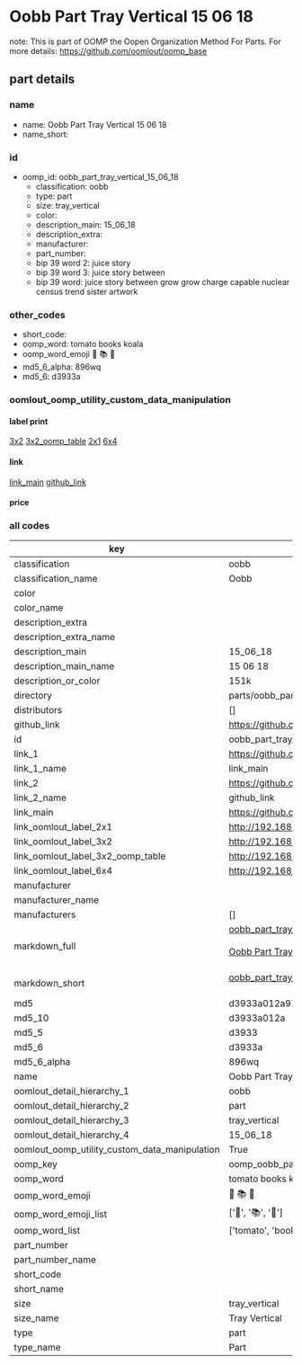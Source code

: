 # Oobb Part Tray Vertical 15 06 18  

note: This is part of OOMP the Oopen Organization Method For Parts. For more details: https://github.com/oomlout/oomp_base

##  part details





### name
* name: Oobb Part Tray Vertical 15 06 18
* name_short: 
### id
* oomp_id: oobb_part_tray_vertical_15_06_18
  * classification: oobb
  * type: part
  * size: tray_vertical
  * color: 
  * description_main: 15_06_18
  * description_extra: 
  * manufacturer: 
  * part_number: 
  * bip 39 word 2: juice story
  * bip 39 word 3: juice story between
  * bip 39 word: juice story between grow grow charge capable nuclear census trend sister artwork

### other_codes
* short_code: 
* oomp_word: tomato books koala
* oomp_word_emoji :tomato: :books: :koala:
* md5_6_alpha: 896wq
* md5_6: d3933a






### oomlout_oomp_utility_custom_data_manipulation
#### label print
[3x2](http://192.168.1.245:1112/?label=oomp%20896wq)
[3x2_oomp_table](http://192.168.1.107:1112/?label=oomp%20896wq)
[2x1](http://192.168.1.242:1112/?label=oomp%20896wq)
[6x4](http://192.168.1.55:1112/?label=oomp%20896wq)    

#### link

[link_main](https://github.com/oomlout/oomlout_oomp_current_version_messy/tree/main/parts/oobb_part_tray_vertical_15_06_18) [github_link](https://github.com/oomlout/oomlout_oomp_part_src/tree/main/parts/oobb_part_tray_vertical_15_06_18)                             

#### price







### all codes 
| key | value |  
| --- | --- |  
| classification | oobb |  
| classification_name | Oobb |  
| color |  |  
| color_name |  |  
| description_extra |  |  
| description_extra_name |  |  
| description_main | 15_06_18 |  
| description_main_name | 15 06 18 |  
| description_or_color | 151k |  
| directory | parts/oobb_part_tray_vertical_15_06_18 |  
| distributors | [] |  
| github_link | https://github.com/oomlout/oomlout_oomp_part_src/tree/main/parts/oobb_part_tray_vertical_15_06_18 |  
| id | oobb_part_tray_vertical_15_06_18 |  
| link_1 | https://github.com/oomlout/oomlout_oomp_current_version_messy/tree/main/parts/oobb_part_tray_vertical_15_06_18 |  
| link_1_name | link_main |  
| link_2 | https://github.com/oomlout/oomlout_oomp_part_src/tree/main/parts/oobb_part_tray_vertical_15_06_18 |  
| link_2_name | github_link |  
| link_main | https://github.com/oomlout/oomlout_oomp_current_version_messy/tree/main/parts/oobb_part_tray_vertical_15_06_18 |  
| link_oomlout_label_2x1 | http://192.168.1.242:1112/?label=oomp%20896wq |  
| link_oomlout_label_3x2 | http://192.168.1.245:1112/?label=oomp%20896wq |  
| link_oomlout_label_3x2_oomp_table | http://192.168.1.107:1112/?label=oomp%20896wq |  
| link_oomlout_label_6x4 | http://192.168.1.55:1112/?label=oomp%20896wq |  
| manufacturer |  |  
| manufacturer_name |  |  
| manufacturers | [] |  
| markdown_full | [oobb_part_tray_vertical_15_06_18](https://github.com/oomlout/oomlout_oomp_current_version_messy/tree/main/parts/oobb_part_tray_vertical_15_06_18)<br>[](https://github.com/oomlout/oomlout_oomp_current_version_messy/tree/main/parts/oobb_part_tray_vertical_15_06_18)<br>[Oobb Part Tray Vertical 15 06 18](https://github.com/oomlout/oomlout_oomp_current_version_messy/tree/main/parts/oobb_part_tray_vertical_15_06_18)<br><br> |  
| markdown_short | [oobb_part_tray_vertical_15_06_18](https://github.com/oomlout/oomlout_oomp_current_version_messy/tree/main/parts/oobb_part_tray_vertical_15_06_18)<br><br> |  
| md5 | d3933a012a97443c9a3386702b75a3c6 |  
| md5_10 | d3933a012a |  
| md5_5 | d3933 |  
| md5_6 | d3933a |  
| md5_6_alpha | 896wq |  
| name | Oobb Part Tray Vertical 15 06 18 |  
| oomlout_detail_hierarchy_1 | oobb |  
| oomlout_detail_hierarchy_2 | part |  
| oomlout_detail_hierarchy_3 | tray_vertical |  
| oomlout_detail_hierarchy_4 | 15_06_18 |  
| oomlout_oomp_utility_custom_data_manipulation | True |  
| oomp_key | oomp_oobb_part_tray_vertical_15_06_18 |  
| oomp_word | tomato books koala |  
| oomp_word_emoji | :tomato: :books: :koala: |  
| oomp_word_emoji_list | [':tomato:', ':books:', ':koala:'] |  
| oomp_word_list | ['tomato', 'books', 'koala'] |  
| part_number |  |  
| part_number_name |  |  
| short_code |  |  
| short_name |  |  
| size | tray_vertical |  
| size_name | Tray Vertical |  
| type | part |  
| type_name | Part |  

